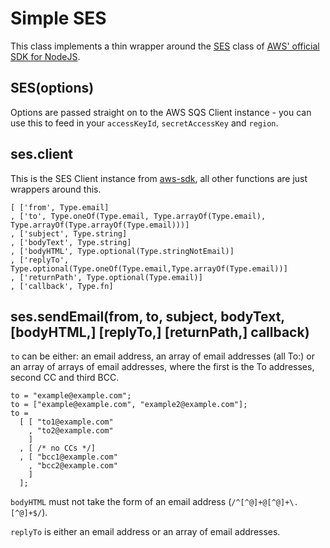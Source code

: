 Simple SES
==========

This class implements a thin wrapper around the
[SES](http://docs.aws.amazon.com/AWSJavaScriptSDK/latest/AWS/SES.html)
class of [AWS' official SDK for NodeJS][aws-sdk].

SES(options)
------------

Options are passed straight on to the AWS SQS Client instance - you can
use this to feed in your `accessKeyId`, `secretAccessKey` and `region`.

ses.client
----------

This is the SES Client instance from [aws-sdk][], all other functions
are just wrappers around this.

    [ ['from', Type.email]
    , ['to', Type.oneOf(Type.email, Type.arrayOf(Type.email), Type.arrayOf(Type.arrayOf(Type.email)))]
    , ['subject', Type.string]
    , ['bodyText', Type.string]
    , ['bodyHTML', Type.optional(Type.stringNotEmail)]
    , ['replyTo', Type.optional(Type.oneOf(Type.email,Type.arrayOf(Type.email))]
    , ['returnPath', Type.optional(Type.email)]
    , ['callback', Type.fn]
ses.sendEmail(from, to, subject, bodyText, [bodyHTML,] [replyTo,] [returnPath,] callback)
-----------------------------------------------------------------------------------------

`to` can be either: an email address, an array of email addresses (all
To:) or an array of arrays of email addresses, where the first is the
To addresses, second CC and third BCC.

```
to = "example@example.com";
to = ["example@example.com", "example2@example.com"];
to =
  [ [ "to1@example.com"
    , "to2@example.com"
    ]
  , [ /* no CCs */]
  , [ "bcc1@example.com"
    , "bcc2@example.com"
    ]
  ];
```

`bodyHTML` must not take the form of an email address
(`/^[^@]+@[^@]+\.[^@]+$/`).

`replyTo` is either an email address or an array of email addresses.

[aws-sdk]: http://aws.amazon.com/sdkfornodejs/
